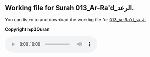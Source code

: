 
## Working file for Surah 013_Ar-Ra'd_الرعد.

You can listen to and download the working file for [013_Ar-Ra'd_الرعد](https://server13.mp3quran.net/husr/013.mp3)

**Copyright mp3Quran**

<audio controls src="https://server13.mp3quran.net/husr/013.mp3"></audio>
